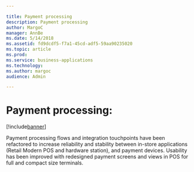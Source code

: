 ```yaml
---

title: Payment processing 
description: Payment processing 
author: MargoC
manager: AnnBe
ms.date: 5/14/2018
ms.assetid: fd9dcdf5-f7a1-45cd-adf5-59aa90235020
ms.topic: article
ms.prod: 
ms.service: business-applications
ms.technology: 
ms.author: margoc
audience: Admin

---
```

#  Payment processing: 


[!include[banner](../../../../includes/banner.md)]

Payment processing flows and integration touchpoints have been refactored to
increase reliability and stability between in-store applications (Retail Modern
POS and hardware station), and payment devices. Usability has been improved with
redesigned payment screens and views in POS for full and compact size terminals.

